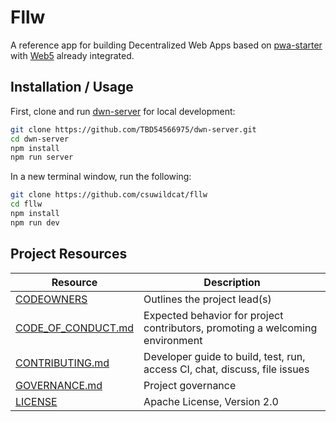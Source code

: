 # Fllw

A reference app for building Decentralized Web Apps based on [pwa-starter](https://github.com/pwa-builder/pwa-starter) with [Web5](https://developer.tbd.website/docs/web5/) already integrated.

## Installation / Usage

First, clone and run [dwn-server](https://github.com/TBD54566975/dwn-server) for local development:

```bash
git clone https://github.com/TBD54566975/dwn-server.git
cd dwn-server
npm install
npm run server
```

In a new terminal window, run the following:

```bash
git clone https://github.com/csuwildcat/fllw
cd fllw
npm install
npm run dev
```

## Project Resources

| Resource                                   | Description                                                                    |
| ------------------------------------------ | ------------------------------------------------------------------------------ |
| [CODEOWNERS](./CODEOWNERS)                 | Outlines the project lead(s)                                                   |
| [CODE_OF_CONDUCT.md](./CODE_OF_CONDUCT.md) | Expected behavior for project contributors, promoting a welcoming environment |
| [CONTRIBUTING.md](./CONTRIBUTING.md)       | Developer guide to build, test, run, access CI, chat, discuss, file issues     |
| [GOVERNANCE.md](./GOVERNANCE.md)           | Project governance                                                             |
| [LICENSE](./LICENSE)                       | Apache License, Version 2.0                                                    |